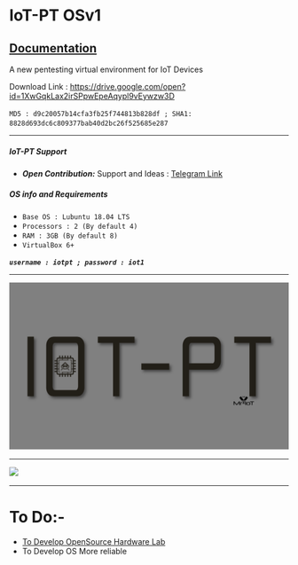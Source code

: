 # IoT-PT OSv1

## [Documentation]()
A new pentesting virtual environment for IoT Devices 


Download Link : https://drive.google.com/open?id=1XwGqkLax2irSPpwEpeAqypl9vEywzw3D

`MD5 : d9c20057b14cfa3fb25f744813b828df ;
SHA1: 8828d693dc6c809377bab40d2bc26f525685e287`

--------------------------------------------------------------------------------------------------------------------------

##### IoT-PT Support
* ***Open Contribution:*** Support and Ideas : [Telegram Link](https://t.me/iotpt)

##### OS info and Requirements

- `Base OS : Lubuntu 18.04 LTS`
- `Processors : 2 (By default 4)`
- `RAM : 3GB (By default 8)`
- `VirtualBox 6+`

___`username : iotpt ;
password : iot1`___


*******************************************************************************************************************************

![](https://github.com/IoT-PTv/IoT-PT/blob/master/IoT-PT(w).jpg)


******************************************************************************************************************************

![](https://github.com/IoT-PTv/IoT-PT/blob/master/IoT-PT1.png)


******************************************************************************************************************************
# To Do:-

- [To Develop OpenSource Hardware Lab](https://github.com/IoT-PTv/OpenSource-Hardware-Lab)
- To Develop OS More reliable





